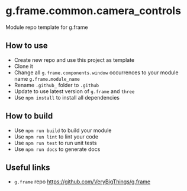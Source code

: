 # g.frame.common.camera_controls
Module repo template for g.frame

## How to use
* Create new repo and use this project as template
* Clone it
* Change all `g.frame.components.window` occurrences to your module name `g.frame.module_name`
* Rename `.github_` folder to `.github`
* Update to use latest version of `g.frame` and `three`
* Use `npm install` to install all dependencies


## How to build
* Use `npm run build` to build your module
* Use `npm run lint` to lint your code
* Use `npm run test` to run unit tests
* Use `npm run docs` to generate docs

## Useful links
* `g.frame` repo https://github.com/VeryBigThings/g.frame